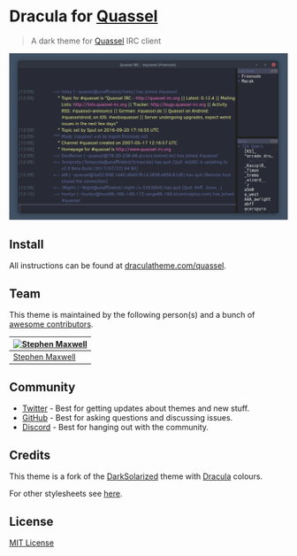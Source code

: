 # Dracula for [Quassel](http://www.quassel-irc.org/)

> A dark theme for [Quassel](http://www.quassel-irc.org/) IRC client

![Screenshot](./screenshot.png)

## Install

All instructions can be found at [draculatheme.com/quassel](https://draculatheme.com/quassel).

## Team

This theme is maintained by the following person(s) and a bunch of [awesome contributors](https://github.com/dracula/template/graphs/contributors).

| [![Stephen Maxwell](https://avatars0.githubusercontent.com/u/25594630?v=3&s=70)](https://github.com/iinkky) |
| ----------------------------------------------------------------------------------------------------------- |
| [Stephen Maxwell](https://github.com/iinkky)                                                                |

## Community

- [Twitter](https://twitter.com/draculatheme) - Best for getting updates about themes and new stuff.
- [GitHub](https://github.com/dracula/dracula-theme/discussions) - Best for asking questions and discussing issues.
- [Discord](https://draculatheme.com/discord-invite) - Best for hanging out with the community.

## Credits

This theme is a fork of the [DarkSolarized](https://gist.github.com/Zren/e91ad5197f9d6b6d410f) theme with [Dracula](https://github.com/dracula/dracula-theme) colours.

For other stylesheets see [here](http://bugs.quassel-irc.org/projects/quassel-irc/wiki/Stylesheet_Gallery).

## License

[MIT License](./LICENSE)
